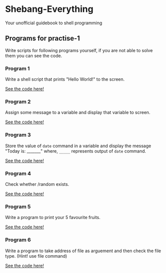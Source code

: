 # Shebang-Everything

Your unofficial guidebook to shell programming

## Programs for practise-1

Write scripts for following programs yourself, if you are not able to solve them you can see the code.

### Program 1

Write a shell script that prints "Hello World!" to the screen.

[See the code here!](./prog1.sh)

### Program 2

Assign some message to a variable and display that variable to screen.

[See the code here!](./prog2.sh)

### Program 3

Store the value of `date` command in a variable and display the message "Today is: _______" where, `_____` represents output of `date` command.

[See the code here!](./prog3.sh)

### Program 4

Check whether /random exists.

[See the code here!](./prog4.sh)

### Program 5

Write a program to print your 5 favourite fruits.

[See the code here!](./prog5.sh)

### Program 6

Write a program to take address of file as arguement and then check the file type.
(Hint! use file command)

[See the code here!](./prog6.sh)